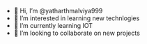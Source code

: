- 👋 Hi, I’m @yatharthmalviya999
- 👀 I’m interested in learning new technlogies
- 🌱 I’m currently learning IOT
- 💞️ I’m looking to collaborate on new projects
  
<!---
yatharthmalviya999/yatharthmalviya999 is a ✨ special ✨ repository because its `README.md` (this file) appears on your GitHub profile.
You can click the Preview link to take a look at your changes.
--->
